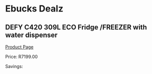 
# Ebucks Dealz
## DEFY C420 309L ECO Fridge /FREEZER with water dispenser
[Product Page](https://www.ebucks.com/web/shop/productSelected.do?prodId=975472257&catId=704986856)

Price: R7199.00

Savings: 


	